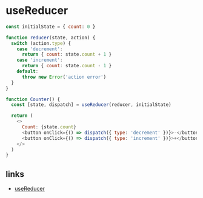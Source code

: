 # useReducer

```js
const initialState = { count: 0 }

function reducer(state, action) {
  switch (action.type) {
    case 'decrement':
      return { count: state.count + 1 }
    case 'increment':
      return { count: state.count - 1 }
    default:
      throw new Error('action error')
  }
}

function Counter() {
  const [state, dispatch] = useReducer(reducer, initialState)

  return (
    <>
      Count: {state.count}
      <button onClick={() => dispatch({ type: 'decrement' })}>-</button>
      <button onClick={() => dispatch({ type: 'increment' })}>+</button>
    </>
  )
}
```

## links

- [useReducer](https://reactjs.org/docs/hooks-reference.html#usereducer)
